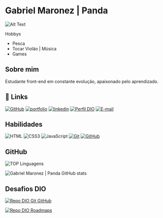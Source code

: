 
# Gabriel Maronez | Panda

![Alt Text](https://media0.giphy.com/media/U9Fp3ZNzHmOZi/giphy.gif?cid=ecf05e47hp3x2hcv5v3vxkpo25ln2yqyzonnp6kmywdkz56f&ep=v1_gifs_search&rid=giphy.gif&ct=g)

Hobbys 

- Pesca
- Tocar Violäo | Música
- Games




##  Sobre mim
Estudante front-end em constante evolução, apaixonado pelo aprendizado.


## 🔗 Links
[![GitHub](https://img.shields.io/badge/GitHub-000?style=for-the-badge&logo=GitHub&logoColor=0E76A8)](https://github.com/GabrielMaronez)
[![portfolio](https://img.shields.io/badge/my_portfolio-000?style=for-the-badge&logo=ko-fi&logoColor=white)](https://github.com/GabrielMaronez?tab=repositories)
[![linkedin](https://img.shields.io/badge/linkedin-0A66C2?style=for-the-badge&logo=linkedin&logoColor=white)](https://www.linkedin.com/)
[![Perfil DIO](https://img.shields.io/badge/-Meu%20Perfil%20na%20DIO-30A3DC?style=for-the-badge)](https://www.dio.me/users/gabrielmaronez)
[![E-mail](https://img.shields.io/badge/-Email-000?style=for-the-badge&logo=microsoft-outlook&logoColor=E94D5F)](mailto:gabrielmaronez@outlook.com)





          



##  Habilidades

![HTML](https://img.shields.io/badge/HTML-000?style=for-the-badge&logo=html5&logoColor=30A3DC)
![CSS3](https://img.shields.io/badge/CSS3-000?style=for-the-badge&logo=css3&logoColor=E94D5F)
![JavaScript](https://img.shields.io/badge/JavaScript-000?style=for-the-badge&logo=javascript&logoColor=F0DB4F)
[![Git](https://img.shields.io/badge/Git-000?style=for-the-badge&logo=git&logoColor=E94D5F)](https://git-scm.com/doc)
[![GitHub](https://img.shields.io/badge/GitHub-000?style=for-the-badge&logo=github&logoColor=30A3DC)](https://docs.github.com/)





## GitHub

![TOP Linguagens](https://github-readme-stats.vercel.app/api/top-langs/?username=GabrielMaronez&layout=compact&theme=dracula)

![Gabriel Maronez | Panda GitHub stats](https://github-readme-stats.vercel.app/api?username=GabrielMaronez&show_icons=true&theme=radical)




## Desafios DIO

[![Repo DIO Git GitHub](https://github-readme-stats.vercel.app/api/pin/?username=elidianaandrade&repo=dio-lab-open-source&bg_color=000&border_color=30A3DC&show_icons=true&icon_color=30A3DC&title_color=E94D5F&text_color=FFF)](https://github.com/elidianaandrade/dio-lab-open-source)

[![Repo DIO Roadmaps](https://github-readme-stats.vercel.app/api/pin/?username=digitalinnovationone&repo=roadmaps&bg_color=000&border_color=30A3DC&show_icons=true&icon_color=30A3DC&title_color=E94D5F&text_color=FFF)](https://github.com/digitalinnovationone/roadmaps)
